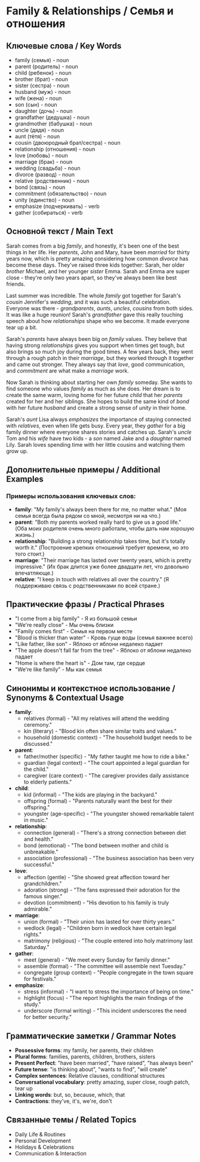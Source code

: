 # Family & Relationships / Семья и отношения

## Ключевые слова / Key Words
- family (семья) - noun
- parent (родитель) - noun
- child (ребенок) - noun
- brother (брат) - noun
- sister (сестра) - noun
- husband (муж) - noun
- wife (жена) - noun
- son (сын) - noun
- daughter (дочь) - noun
- grandfather (дедушка) - noun
- grandmother (бабушка) - noun
- uncle (дядя) - noun
- aunt (тётя) - noun
- cousin (двоюродный брат/сестра) - noun
- relationship (отношения) - noun
- love (любовь) - noun
- marriage (брак) - noun
- wedding (свадьба) - noun
- divorce (развод) - noun
- relative (родственник) - noun
- bond (связь) - noun
- commitment (обязательство) - noun
- unity (единство) - noun
- emphasize (подчеркивать) - verb
- gather (собираться) - verb

## Основной текст / Main Text

Sarah comes from a big *family*, and honestly, it's been one of the best things in her life. Her *parents*, John and Mary, have been *married* for thirty years now, which is pretty amazing considering how common *divorce* has become these days. They've raised three kids together: Sarah, her older *brother* Michael, and her younger *sister* Emma. Sarah and Emma are super close - they're only two years apart, so they've always been like best friends.

Last summer was incredible. The whole *family* got together for Sarah's *cousin* Jennifer's *wedding*, and it was such a beautiful celebration. Everyone was there - *grandparents*, *aunts*, *uncles*, *cousins* from both sides. It was like a huge reunion! Sarah's *grandfather* gave this really touching speech about how *relationships* shape who we become. It made everyone tear up a bit.

Sarah's *parents* have always been big on *family* values. They believe that having strong *relationships* gives you support when times get tough, but also brings so much joy during the good times. A few years back, they went through a rough patch in their *marriage*, but they worked through it together and came out stronger. They always say that *love*, good communication, and *commitment* are what make a *marriage* work.

Now Sarah is thinking about starting her own *family* someday. She wants to find someone who values *family* as much as she does. Her dream is to create the same warm, loving home for her future *child* that her *parents* created for her and her siblings. She hopes to build the same kind of *bond* with her future *husband* and create a strong sense of *unity* in their home.

Sarah's *aunt* Lisa always *emphasizes* the importance of staying connected with *relatives*, even when life gets busy. Every year, they *gather* for a big family dinner where everyone shares stories and catches up. Sarah's *uncle* Tom and his *wife* have two kids - a *son* named Jake and a *daughter* named Lily. Sarah loves spending time with her little cousins and watching them grow up.

## Дополнительные примеры / Additional Examples

### Примеры использования ключевых слов:
- **family**: "My family's always been there for me, no matter what." (Моя семья всегда была рядом со мной, несмотря ни на что.)
- **parent**: "Both my parents worked really hard to give us a good life." (Оба моих родителя очень много работали, чтобы дать нам хорошую жизнь.)
- **relationship**: "Building a strong relationship takes time, but it's totally worth it." (Построение крепких отношений требует времени, но это того стоит.)
- **marriage**: "Their marriage has lasted over twenty years, which is pretty impressive." (Их брак длится уже более двадцати лет, что довольно впечатляюще.)
- **relative**: "I keep in touch with relatives all over the country." (Я поддерживаю связь с родственниками по всей стране.)

## Практические фразы / Practical Phrases

- "I come from a big family" - Я из большой семьи
- "We're really close" - Мы очень близки
- "Family comes first" - Семья на первом месте
- "Blood is thicker than water" - Кровь гуще воды (семья важнее всего)
- "Like father, like son" - Яблоко от яблони недалеко падает
- "The apple doesn't fall far from the tree" - Яблоко от яблони недалеко падает
- "Home is where the heart is" - Дом там, где сердце
- "We're like family" - Мы как семья

## Синонимы и контекстное использование / Synonyms & Contextual Usage

- **family**: 
  - relatives (formal) - "All my relatives will attend the wedding ceremony."
  - kin (literary) - "Blood kin often share similar traits and values."
  - household (domestic context) - "The household budget needs to be discussed."
- **parent**: 
  - father/mother (specific) - "My father taught me how to ride a bike."
  - guardian (legal context) - "The court appointed a legal guardian for the child."
  - caregiver (care context) - "The caregiver provides daily assistance to elderly patients."
- **child**: 
  - kid (informal) - "The kids are playing in the backyard."
  - offspring (formal) - "Parents naturally want the best for their offspring."
  - youngster (age-specific) - "The youngster showed remarkable talent in music."
- **relationship**: 
  - connection (general) - "There's a strong connection between diet and health."
  - bond (emotional) - "The bond between mother and child is unbreakable."
  - association (professional) - "The business association has been very successful."
- **love**: 
  - affection (gentle) - "She showed great affection toward her grandchildren."
  - adoration (strong) - "The fans expressed their adoration for the famous singer."
  - devotion (commitment) - "His devotion to his family is truly admirable."
- **marriage**: 
  - union (formal) - "Their union has lasted for over thirty years."
  - wedlock (legal) - "Children born in wedlock have certain legal rights."
  - matrimony (religious) - "The couple entered into holy matrimony last Saturday."
- **gather**: 
  - meet (general) - "We meet every Sunday for family dinner."
  - assemble (formal) - "The committee will assemble next Tuesday."
  - congregate (group context) - "People congregate in the town square for festivals."
- **emphasize**: 
  - stress (informal) - "I want to stress the importance of being on time."
  - highlight (focus) - "The report highlights the main findings of the study."
  - underscore (formal writing) - "This incident underscores the need for better security."

## Грамматические заметки / Grammar Notes

- **Possessive forms**: my family, her parents, their children
- **Plural forms**: families, parents, children, brothers, sisters
- **Present Perfect**: "have been married", "have raised", "has always been"
- **Future tense**: "is thinking about", "wants to find", "will create"
- **Complex sentences**: Relative clauses, conditional structures
- **Conversational vocabulary**: pretty amazing, super close, rough patch, tear up
- **Linking words**: but, so, because, which, that
- **Contractions**: they've, it's, we're, don't

## Связанные темы / Related Topics

- Daily Life & Routines
- Personal Development
- Holidays & Celebrations
- Communication & Interaction
